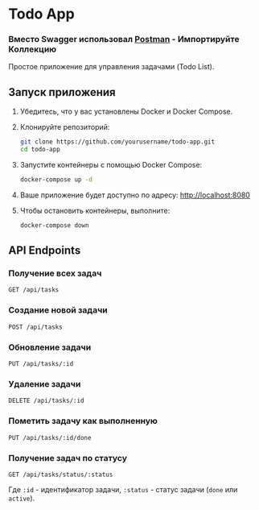 
# Todo App

### Вместо Swagger использовал [Postman](https://documenter.getpostman.com/view/24551580/2s9XxztCKj) - Импортируйте Коллекцию 

Простое приложение для управления задачами (Todo List).




## Запуск приложения

1. Убедитесь, что у вас установлены Docker и Docker Compose.

2. Клонируйте репозиторий:

   ```sh
   git clone https://github.com/yourusername/todo-app.git
   cd todo-app
   ```

3. Запустите контейнеры с помощью Docker Compose:

   ```sh
   docker-compose up -d
   ```

4. Ваше приложение будет доступно по адресу: [http://localhost:8080](http://localhost:8080)

5. Чтобы остановить контейнеры, выполните:

   ```sh
   docker-compose down
   ```

## API Endpoints

### Получение всех задач

```
GET /api/tasks
```

### Создание новой задачи

```
POST /api/tasks
```

### Обновление задачи

```
PUT /api/tasks/:id
```

### Удаление задачи

```
DELETE /api/tasks/:id
```

### Пометить задачу как выполненную

```
PUT /api/tasks/:id/done
```

### Получение задач по статусу

```
GET /api/tasks/status/:status
```

Где `:id` - идентификатор задачи, `:status` - статус задачи (`done` или `active`).



